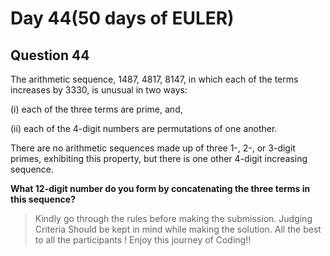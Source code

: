 # Day 44(50 days of EULER)

## Question 44

The arithmetic sequence, 1487, 4817, 8147, in which each of the terms increases by 3330,
is unusual in two ways:

(i) each of the three terms are prime, and,

(ii) each of the 4-digit
numbers are permutations of one another.

There are no arithmetic sequences made up of three 1-, 2-, or 3-digit primes,
exhibiting this property, but there is one other 4-digit increasing sequence.

**What 12-digit number do you form by concatenating the three terms in this sequence?**

> Kindly go through the rules before making the submission.
>Judging Criteria Should be kept in mind while making the solution.
>All the best to all the participants ! Enjoy this journey of Coding!!

